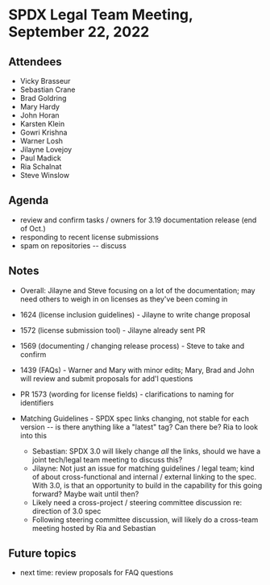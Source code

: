 # SPDX Legal Team Meeting, September 22, 2022

## Attendees

* Vicky Brasseur
* Sebastian Crane
* Brad Goldring
* Mary Hardy
* John Horan
* Karsten Klein
* Gowri Krishna
* Warner Losh
* Jilayne Lovejoy
* Paul Madick
* Ria Schalnat
* Steve Winslow

## Agenda

* review and confirm tasks / owners for 3.19 documentation release (end of Oct.)
* responding to recent license submissions
* spam on repositories -- discuss

## Notes

* Overall: Jilayne and Steve focusing on a lot of the documentation; may need others to weigh in on licenses as they've been coming in

* 1624 (license inclusion guidelines) - Jilayne to write change proposal

* 1572 (license submission tool) - Jilayne already sent PR

* 1569 (documenting / changing release process) - Steve to take and confirm 

* 1439 (FAQs) - Warner and Mary with minor edits; Mary, Brad and John will review and submit proposals for add'l questions

* PR 1573 (wording for license fields) - clarifications to naming for identifiers

* Matching Guidelines - SPDX spec links changing, not stable for each version -- is there anything like a "latest" tag? Can there be? Ria to look into this
  - Sebastian: SPDX 3.0 will likely change _all_ the links, should we have a joint tech/legal team meeting to discuss this?
  - Jilayne: Not just an issue for matching guidelines / legal team; kind of about cross-functional and internal / external linking to the spec. With 3.0, is that an opportunity to build in the capability for this going forward? Maybe wait until then?
  - Likely need a cross-project / steering committee discussion re: direction of 3.0 spec
  - Following steering committee discussion, will likely do a cross-team meeting hosted by Ria and Sebastian

## Future topics

* next time: review proposals for FAQ questions
